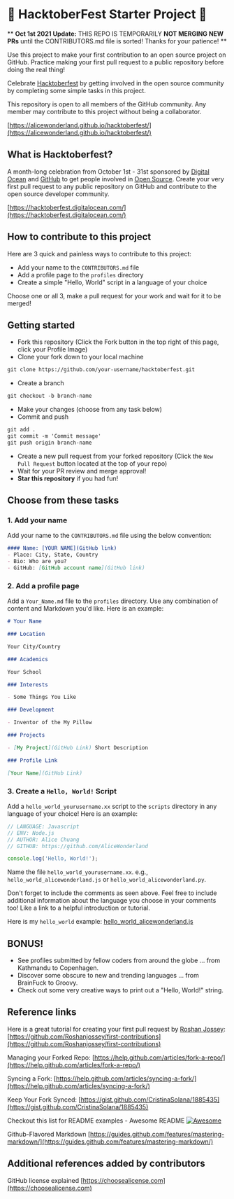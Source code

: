 # 🎃 HacktoberFest Starter Project 🎃

** __Oct 1st 2021 Update:__ THIS REPO IS TEMPORARILY __NOT MERGING NEW PRs__ until the CONTRIBUTORS.md file is sorted! Thanks for your patience! **

Use this project to make your first contribution to an open source project on GitHub. Practice making your first pull request to a public repository before doing the real thing!

Celebrate [Hacktoberfest](https://hacktoberfest.digitalocean.com/) by getting involved in the open source community by completing some simple tasks in this project.

This repository is open to all members of the GitHub community. Any member may contribute to this project without being a collaborator.

[https://alicewonderland.github.io/hacktoberfest/](https://alicewonderland.github.io/hacktoberfest/)

## What is Hacktoberfest?
A month-long celebration from October 1st - 31st sponsored by [Digital Ocean](https://hacktoberfest.digitalocean.com/) and [GitHub](https://github.com/blog/2433-celebrate-open-source-this-october-with-hacktoberfest) to get people involved in [Open Source](https://github.com/open-source). Create your very first pull request to any public repository on GitHub and contribute to the open source developer community.

[https://hacktoberfest.digitalocean.com/](https://hacktoberfest.digitalocean.com/)

## How to contribute to this project
Here are 3 quick and painless ways to contribute to this project:

* Add your name to the `CONTRIBUTORS.md` file
* Add a profile page to the `profiles` directory
* Create a simple "Hello, World" script in a language of your choice

Choose one or all 3, make a pull request for your work and wait for it to be merged!

## Getting started
* Fork this repository (Click the Fork button in the top right of this page, click your Profile Image)
* Clone your fork down to your local machine

```markdown
git clone https://github.com/your-username/hacktoberfest.git
```

* Create a branch

```markdown
git checkout -b branch-name
```

* Make your changes (choose from any task below)
* Commit and push

```markdown
git add .
git commit -m 'Commit message'
git push origin branch-name
```

* Create a new pull request from your forked repository (Click the `New Pull Request` button located at the top of your repo)
* Wait for your PR review and merge approval!
* __Star this repository__ if you had fun!

## Choose from these tasks
### 1. Add your name
Add your name to the `CONTRIBUTORS.md` file using the below convention:

```markdown
#### Name: [YOUR NAME](GitHub link)
- Place: City, State, Country
- Bio: Who are you?
- GitHub: [GitHub account name](GitHub link)
```

### 2. Add a profile page
Add a `Your_Name.md` file to the `profiles` directory. Use any combination of content and Markdown you'd like. Here is an example:

```markdown
# Your Name

### Location

Your City/Country

### Academics

Your School

### Interests

- Some Things You Like

### Development

- Inventor of the My Pillow

### Projects

- [My Project](GitHub Link) Short Description

### Profile Link

[Your Name](GitHub Link)
```

### 3. Create a `Hello, World!` Script
Add a `hello_world_yourusername.xx` script to the `scripts` directory in any language of your choice! Here is an example:

```Javascript
// LANGUAGE: Javascript
// ENV: Node.js
// AUTHOR: Alice Chuang
// GITHUB: https://github.com/AliceWonderland

console.log('Hello, World!');
```

Name the file `hello_world_yourusername.xx`. e.g., `hello_world_alicewonderland.js` or `hello_world_alicewonderland.py`.

Don't forget to include the comments as seen above. Feel free to include additional information about the language you choose in your comments too! Like a link to a helpful introduction or tutorial. 

Here is my `hello_world` example: [hello_world_alicewonderland.js](https://github.com/AliceWonderland/hacktoberfest/blob/master/scripts/hello_world_alicewonderland.js)

## BONUS!
* See profiles submitted by fellow coders from around the globe ... from Kathmandu to Copenhagen.
* Discover some obscure to new and trending languages ... from BrainFuck to Groovy.
* Check out some very creative ways to print out a "Hello, World!" string.

## Reference links
Here is a great tutorial for creating your first pull request by [Roshan Jossey](https://github.com/Roshanjossey):
[https://github.com/Roshanjossey/first-contributions](https://github.com/Roshanjossey/first-contributions)

Managing your Forked Repo: [https://help.github.com/articles/fork-a-repo/](https://help.github.com/articles/fork-a-repo/)

Syncing a Fork: [https://help.github.com/articles/syncing-a-fork/](https://help.github.com/articles/syncing-a-fork/)

Keep Your Fork Synced: [https://gist.github.com/CristinaSolana/1885435](https://gist.github.com/CristinaSolana/1885435)

Checkout this list for README examples - Awesome README [![Awesome](https://cdn.rawgit.com/sindresorhus/awesome/d7305f38d29fed78fa85652e3a63e154dd8e8829/media/badge.svg)](https://github.com/sindresorhus/awesome)

Github-Flavored Markdown [https://guides.github.com/features/mastering-markdown/](https://guides.github.com/features/mastering-markdown/)

## Additional references added by contributors
GitHub license explained [https://choosealicense.com](https://choosealicense.com)
